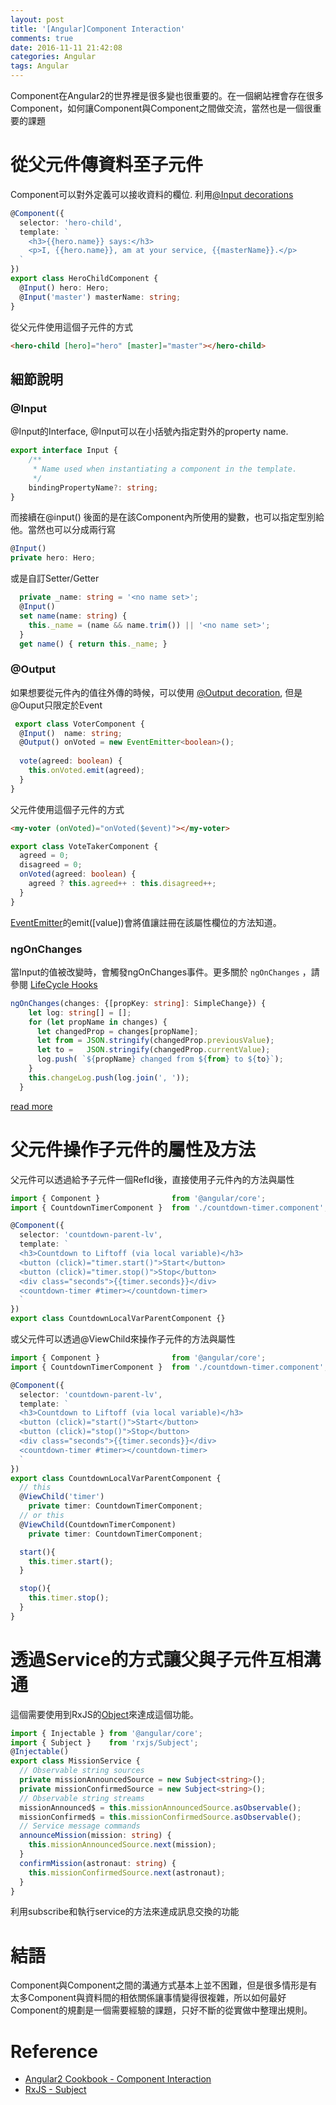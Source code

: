 ```yaml
---
layout: post
title: '[Angular]Component Interaction'
comments: true
date: 2016-11-11 21:42:08
categories: Angular
tags: Angular
---
```


Component在Angular2的世界裡是很多變也很重要的。在一個網站裡會存在很多Component，如何讓Component與Component之間做交流，當然也是一個很重要的課題

<!-- more -->

# 從父元件傳資料至子元件

Component可以對外定義可以接收資料的欄位. 利用[@Input decorations](https://angular.io/docs/ts/latest/guide/template-syntax.html#inputs-outputs) 

```typescript
@Component({
  selector: 'hero-child',
  template: `
    <h3>{{hero.name}} says:</h3>
    <p>I, {{hero.name}}, am at your service, {{masterName}}.</p>
  `
})
export class HeroChildComponent {
  @Input() hero: Hero;
  @Input('master') masterName: string;
}
```

從父元件使用這個子元件的方式

```html
<hero-child [hero]="hero" [master]="master"></hero-child>
```

## 細節說明

### @Input

@Input的Interface, @Input可以在小括號內指定對外的property name.

```typescript
export interface Input {
    /**
     * Name used when instantiating a component in the template.
     */
    bindingPropertyName?: string;
}
```

而接續在@input() 後面的是在該Component內所使用的變數，也可以指定型別給他。當然也可以分成兩行寫

```typescript
@Input()
private hero: Hero;	
```

或是自訂Setter/Getter

```typescript
  private _name: string = '<no name set>';
  @Input()
  set name(name: string) {
    this._name = (name && name.trim()) || '<no name set>';
  }
  get name() { return this._name; }
```



### @Output

如果想要從元件內的值往外傳的時候，可以使用 [@Output decoration](https://angular.io/docs/ts/latest/guide/template-syntax.html#inputs-outputs), 但是@Ouput只限定於Event

```typescript
 export class VoterComponent {
  @Input()  name: string;
  @Output() onVoted = new EventEmitter<boolean>();
  
  vote(agreed: boolean) {
    this.onVoted.emit(agreed);  
  }
}
```

父元件使用這個子元件的方式

```html
<my-voter (onVoted)="onVoted($event)"></my-voter>	
```

```typescript
export class VoteTakerComponent {
  agreed = 0;
  disagreed = 0;  
  onVoted(agreed: boolean) {
    agreed ? this.agreed++ : this.disagreed++;
  }
}
```

[EventEmitter](https://angular.io/docs/ts/latest/api/core/index/EventEmitter-class.html)的emit([value])會將值讓註冊在該屬性欄位的方法知道。

### ngOnChanges

當Input的值被改變時，會觸發ngOnChanges事件。更多關於 `ngOnChanges` ，請參閱 [LifeCycle Hooks](https://angular.io/docs/ts/latest/guide/lifecycle-hooks.html) 

```typescript
ngOnChanges(changes: {[propKey: string]: SimpleChange}) {
    let log: string[] = [];
    for (let propName in changes) {
      let changedProp = changes[propName];
      let from = JSON.stringify(changedProp.previousValue);
      let to =   JSON.stringify(changedProp.currentValue);
      log.push( `${propName} changed from ${from} to ${to}`);
    }
    this.changeLog.push(log.join(', '));
  }
```

[read more](https://angular.io/docs/ts/latest/cookbook/component-communication.html#!#parent-to-child-on-changes)



# 父元件操作子元件的屬性及方法

父元件可以透過給予子元件一個RefId後，直接使用子元件內的方法與屬性

```typescript
import { Component }                from '@angular/core';
import { CountdownTimerComponent }  from './countdown-timer.component';

@Component({
  selector: 'countdown-parent-lv',
  template: `
  <h3>Countdown to Liftoff (via local variable)</h3>
  <button (click)="timer.start()">Start</button>
  <button (click)="timer.stop()">Stop</button>
  <div class="seconds">{{timer.seconds}}</div>
  <countdown-timer #timer></countdown-timer>
  `  
})
export class CountdownLocalVarParentComponent {}
```

或父元件可以透過@ViewChild來操作子元件的方法與屬性

```typescript
import { Component }                from '@angular/core';
import { CountdownTimerComponent }  from './countdown-timer.component';

@Component({
  selector: 'countdown-parent-lv',
  template: `
  <h3>Countdown to Liftoff (via local variable)</h3>
  <button (click)="start()">Start</button>
  <button (click)="stop()">Stop</button>
  <div class="seconds">{{timer.seconds}}</div>
  <countdown-timer #timer></countdown-timer>
  `
})
export class CountdownLocalVarParentComponent {
  // this
  @ViewChild('timer')
    private timer: CountdownTimerComponent;
  // or this
  @ViewChild(CountdownTimerComponent)
    private timer: CountdownTimerComponent;

  start(){
    this.timer.start();
  }

  stop(){
    this.timer.stop();
  }
}
```

# 透過Service的方式讓父與子元件互相溝通

這個需要使用到RxJS的[Object](http://blog.kevinyang.net/2016/10/06/rx-subject/)來達成這個功能。

```typescript
import { Injectable } from '@angular/core';
import { Subject }    from 'rxjs/Subject';
@Injectable()
export class MissionService {
  // Observable string sources
  private missionAnnouncedSource = new Subject<string>();
  private missionConfirmedSource = new Subject<string>();
  // Observable string streams
  missionAnnounced$ = this.missionAnnouncedSource.asObservable();
  missionConfirmed$ = this.missionConfirmedSource.asObservable();
  // Service message commands
  announceMission(mission: string) {
    this.missionAnnouncedSource.next(mission);
  }
  confirmMission(astronaut: string) {
    this.missionConfirmedSource.next(astronaut);
  }
}
```

利用subscribe和執行service的方法來達成訊息交換的功能



# 結語

Component與Component之間的溝通方式基本上並不困難，但是很多情形是有太多Component與資料間的相依關係讓事情變得很複雜，所以如何最好Component的規劃是一個需要經驗的課題，只好不斷的從實做中整理出規則。



# Reference

- [Angular2 Cookbook - Component Interaction](https://angular.io/docs/ts/latest/cookbook/component-communication.html)
- [RxJS - Subject](http://reactivex.io/rxjs/manual/overview.html#subject)

